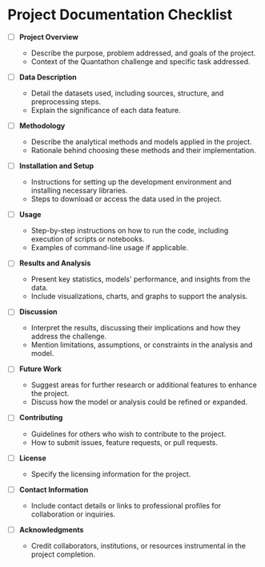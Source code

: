 # Project Documentation Checklist

- [ ] **Project Overview**
  - Describe the purpose, problem addressed, and goals of the project.
  - Context of the Quantathon challenge and specific task addressed.

- [ ] **Data Description**
  - Detail the datasets used, including sources, structure, and preprocessing steps.
  - Explain the significance of each data feature.

- [ ] **Methodology**
  - Describe the analytical methods and models applied in the project.
  - Rationale behind choosing these methods and their implementation.

- [ ] **Installation and Setup**
  - Instructions for setting up the development environment and installing necessary libraries.
  - Steps to download or access the data used in the project.

- [ ] **Usage**
  - Step-by-step instructions on how to run the code, including execution of scripts or notebooks.
  - Examples of command-line usage if applicable.

- [ ] **Results and Analysis**
  - Present key statistics, models' performance, and insights from the data.
  - Include visualizations, charts, and graphs to support the analysis.

- [ ] **Discussion**
  - Interpret the results, discussing their implications and how they address the challenge.
  - Mention limitations, assumptions, or constraints in the analysis and model.

- [ ] **Future Work**
  - Suggest areas for further research or additional features to enhance the project.
  - Discuss how the model or analysis could be refined or expanded.

- [ ] **Contributing**
  - Guidelines for others who wish to contribute to the project.
  - How to submit issues, feature requests, or pull requests.

- [ ] **License**
  - Specify the licensing information for the project.

- [ ] **Contact Information**
  - Include contact details or links to professional profiles for collaboration or inquiries.

- [ ] **Acknowledgments**
  - Credit collaborators, institutions, or resources instrumental in the project completion.
